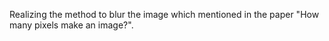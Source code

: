 Realizing the method to blur the image which mentioned in the paper "How many pixels make an image?".
